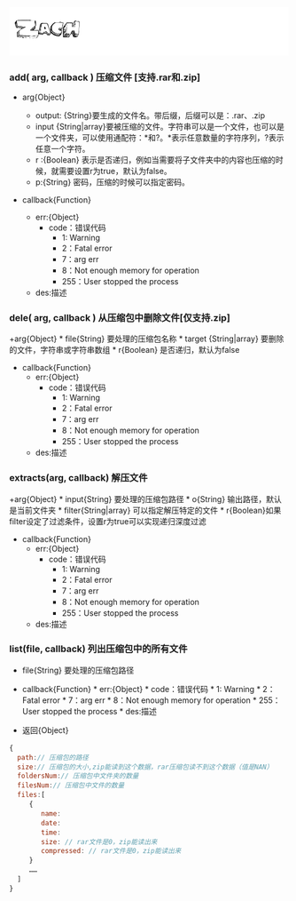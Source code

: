 <img src="zach.gif">

### add( arg, callback ) 压缩文件 [支持.rar和.zip]
+ arg{Object}
    * output: {String}要生成的文件名。带后缀，后缀可以是：.rar、.zip
    * input {String|array}要被压缩的文件。字符串可以是一个文件，也可以是一个文件夹，可以使用通配符：*和?。*表示任意数量的字符序列，?表示任意一个字符。
    * r :{Boolean} 表示是否递归，例如当需要将子文件夹中的内容也压缩的时候，就需要设置r为true，默认为false。
    * p:{String} 密码，压缩的时候可以指定密码。

+ callback{Function}
    * err:{Object}
        * code：错误代码
            * 1: Warning
            * 2：Fatal error
            * 7：arg err
            * 8：Not enough memory for operation
            * 255：User stopped the process
    * des:描述

### dele( arg, callback ) 从压缩包中删除文件[仅支持.zip]
 +arg{Object}
    * file{String} 要处理的压缩包名称
    * target {String|array} 要删除的文件，字符串或字符串数组
    * r{Boolean} 是否递归，默认为false

+ callback{Function}
    * err:{Object}
        * code：错误代码
            * 1: Warning
            * 2：Fatal error
            * 7：arg err
            * 8：Not enough memory for operation
            * 255：User stopped the process
    * des:描述

### extracts(arg, callback) 解压文件
 +arg{Object}
    * input{String} 要处理的压缩包路径
    * o{String} 输出路径，默认是当前文件夹
    * filter{String|array} 可以指定解压特定的文件
    * r{Boolean}如果filter设定了过滤条件，设置r为true可以实现递归深度过滤 
    
 + callback{Function}
     * err:{Object}
         * code：错误代码
             * 1: Warning
             * 2：Fatal error
             * 7：arg err
             * 8：Not enough memory for operation
             * 255：User stopped the process
     * des:描述
### list(file, callback) 列出压缩包中的所有文件
+ file{String} 要处理的压缩包路径

+ callback{Function}
       * err:{Object}
           * code：错误代码
               * 1: Warning
               * 2：Fatal error
               * 7：arg err
               * 8：Not enough memory for operation
               * 255：User stopped the process
       * des:描述

+ 返回{Object}
```javascript
{
  path:// 压缩包的路径
  size:// 压缩包的大小,zip能读到这个数据，rar压缩包读不到这个数据（值是NAN）
  foldersNum:// 压缩包中文件夹的数量
  filesNum:// 压缩包中文件的数量
  files:[
     {
        name:
        date:
        time:
        size: // rar文件是0，zip能读出来
        compressed: // rar文件是0，zip能读出来
     }
     ……
  ]
}

```




